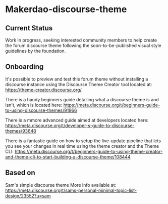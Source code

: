 # Makerdao-discourse-theme

## Current Status
Work in progress, seeking interested community members to help create the forum discourse theme following the soon-to-be-published visual style guidelines by the foundation. 

## Onboarding
It's possible to preview and test this forum theme without installing a discourse instance using the Discourse Theme Creator tool located at:
https://theme-creator.discourse.org/

There is a handy beginners guide detailing what a discourse theme is and isn't, which is located here:
https://meta.discourse.org/t/beginners-guide-to-using-discourse-themes/91966

There is a mmore advanced guide aimed at developers located here:
https://meta.discourse.org/t/developer-s-guide-to-discourse-themes/93648

There is a fantastic guide on how to setup the live-update pipeline that lets you see your changes in real time using the theme creator and the Theme CLI: https://meta.discourse.org/t/beginners-guide-to-using-theme-creator-and-theme-cli-to-start-building-a-discourse-theme/108444

## Based on
Sam's simple discourse theme
More info available at: https://meta.discourse.org/t/sams-personal-minimal-topic-list-design/23552?u=sam

